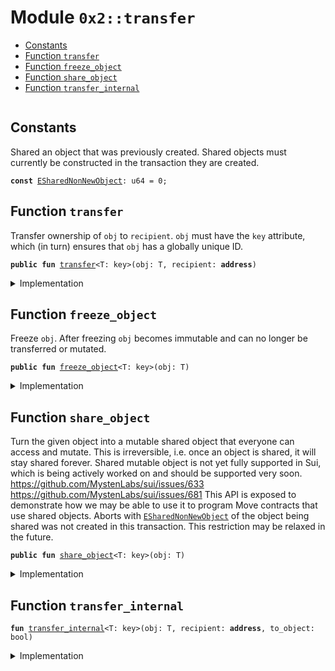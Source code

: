 
<a name="0x2_transfer"></a>

# Module `0x2::transfer`



-  [Constants](#@Constants_0)
-  [Function `transfer`](#0x2_transfer_transfer)
-  [Function `freeze_object`](#0x2_transfer_freeze_object)
-  [Function `share_object`](#0x2_transfer_share_object)
-  [Function `transfer_internal`](#0x2_transfer_transfer_internal)


<pre><code></code></pre>



<a name="@Constants_0"></a>

## Constants


<a name="0x2_transfer_ESharedNonNewObject"></a>

Shared an object that was previously created. Shared objects must currently
be constructed in the transaction they are created.


<pre><code><b>const</b> <a href="transfer.md#0x2_transfer_ESharedNonNewObject">ESharedNonNewObject</a>: u64 = 0;
</code></pre>



<a name="0x2_transfer_transfer"></a>

## Function `transfer`

Transfer ownership of <code>obj</code> to <code>recipient</code>. <code>obj</code> must have the
<code>key</code> attribute, which (in turn) ensures that <code>obj</code> has a globally
unique ID.


<pre><code><b>public</b> <b>fun</b> <a href="transfer.md#0x2_transfer">transfer</a>&lt;T: key&gt;(obj: T, recipient: <b>address</b>)
</code></pre>



<details>
<summary>Implementation</summary>


<pre><code><b>public</b> <b>fun</b> <a href="transfer.md#0x2_transfer">transfer</a>&lt;T: key&gt;(obj: T, recipient: <b>address</b>) {
    // TODO: emit <a href="event.md#0x2_event">event</a>
    <a href="transfer.md#0x2_transfer_transfer_internal">transfer_internal</a>(obj, recipient, <b>false</b>)
}
</code></pre>



</details>

<a name="0x2_transfer_freeze_object"></a>

## Function `freeze_object`

Freeze <code>obj</code>. After freezing <code>obj</code> becomes immutable and can no
longer be transferred or mutated.


<pre><code><b>public</b> <b>fun</b> <a href="transfer.md#0x2_transfer_freeze_object">freeze_object</a>&lt;T: key&gt;(obj: T)
</code></pre>



<details>
<summary>Implementation</summary>


<pre><code><b>public</b> <b>native</b> <b>fun</b> <a href="transfer.md#0x2_transfer_freeze_object">freeze_object</a>&lt;T: key&gt;(obj: T);
</code></pre>



</details>

<a name="0x2_transfer_share_object"></a>

## Function `share_object`

Turn the given object into a mutable shared object that everyone
can access and mutate. This is irreversible, i.e. once an object
is shared, it will stay shared forever.
Shared mutable object is not yet fully supported in Sui, which is being
actively worked on and should be supported very soon.
https://github.com/MystenLabs/sui/issues/633
https://github.com/MystenLabs/sui/issues/681
This API is exposed to demonstrate how we may be able to use it to program
Move contracts that use shared objects.
Aborts with <code><a href="transfer.md#0x2_transfer_ESharedNonNewObject">ESharedNonNewObject</a></code> of the object being shared was not created
in this transaction. This restriction may be relaxed in the future.


<pre><code><b>public</b> <b>fun</b> <a href="transfer.md#0x2_transfer_share_object">share_object</a>&lt;T: key&gt;(obj: T)
</code></pre>



<details>
<summary>Implementation</summary>


<pre><code><b>public</b> <b>native</b> <b>fun</b> <a href="transfer.md#0x2_transfer_share_object">share_object</a>&lt;T: key&gt;(obj: T);
</code></pre>



</details>

<a name="0x2_transfer_transfer_internal"></a>

## Function `transfer_internal`



<pre><code><b>fun</b> <a href="transfer.md#0x2_transfer_transfer_internal">transfer_internal</a>&lt;T: key&gt;(obj: T, recipient: <b>address</b>, to_object: bool)
</code></pre>



<details>
<summary>Implementation</summary>


<pre><code><b>native</b> <b>fun</b> <a href="transfer.md#0x2_transfer_transfer_internal">transfer_internal</a>&lt;T: key&gt;(obj: T, recipient: <b>address</b>, to_object: bool);
</code></pre>



</details>
